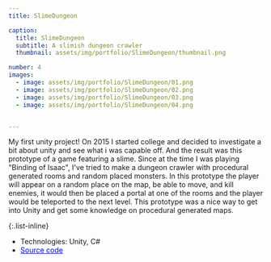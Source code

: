 ```yaml
---
title: SlimeDungeon

caption:
  title: SlimeDungeon
  subtitle: A slimish dungeon crawler
  thumbnail: assets/img/portfolio/SlimeDungeon/thumbnail.png

number: 4
images: 
  - image: assets/img/portfolio/SlimeDungeon/01.png
  - image: assets/img/portfolio/SlimeDungeon/02.png
  - image: assets/img/portfolio/SlimeDungeon/03.png
  - image: assets/img/portfolio/SlimeDungeon/04.png


---
```

My first unity project! On 2015 I started college and decided to investigate a bit about unity and see what i was capable off. And the result was this prototype of a game featuring a slime.
Since at the time I was playing "Binding of Isaac", I've tried to make a dungeon crawler with procedural generated rooms and random placed monsters. In this prototype the player will appear on a random place on the map, be able to move, and kill enemies, it would then be placed a portal at one of the rooms and the player would be teleported to the next level.
This prototype was a nice way to get into Unity and get some knowledge on procedural generated maps.

{:.list-inline}
- Technologies: Unity, C#
- <a href="https://github.com/JoaoVaz21/SlimeDungeon" style="color:blue;">Source code</a>